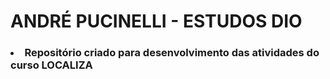 <H1>ANDRÉ PUCINELLI - ESTUDOS DIO

<H3><li>Repositório criado para desenvolvimento das atividades do curso LOCALIZA
